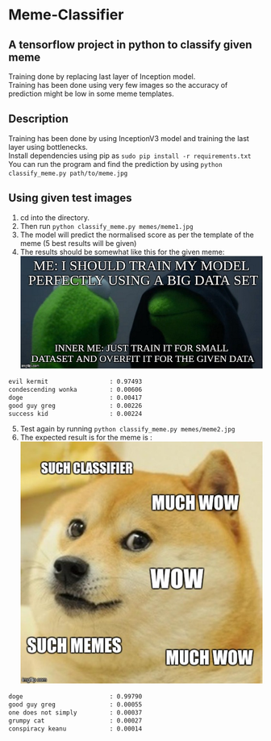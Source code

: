 # Meme-Classifier
## A tensorflow project in python to classify given meme

Training done by replacing last layer of Inception model. <br/>
Training has been done using very few images so the accuracy of prediction might be low in some meme templates. <br/>

## Description

Training has been done by using InceptionV3 model and training the last layer using bottlenecks. <br/>
Install dependencies using pip as `sudo pip install -r requirements.txt` <br/>
You can run the program and find the prediction by using `python classify_meme.py path/to/meme.jpg` <br/>

## Using given test images
1. cd into the directory.
2. Then run `python classify_meme.py memes/meme1.jpg`
3. The model will predict the normalised score as per the template of the meme (5 best results will be given)
4. The results should be somewhat like this for the given meme:
![evil_kermit](memes/meme1.jpg)

```
evil kermit                 : 0.97493
condescending wonka         : 0.00606
doge                        : 0.00417
good guy greg               : 0.00226
success kid                 : 0.00224
```
5. Test again by running `python classify_meme.py memes/meme2.jpg`
6. The expected result is for the meme is :
![doge](memes/meme2.jpg)
```
doge                        : 0.99790
good guy greg               : 0.00055
one does not simply         : 0.00037
grumpy cat                  : 0.00027
conspiracy keanu            : 0.00014
```